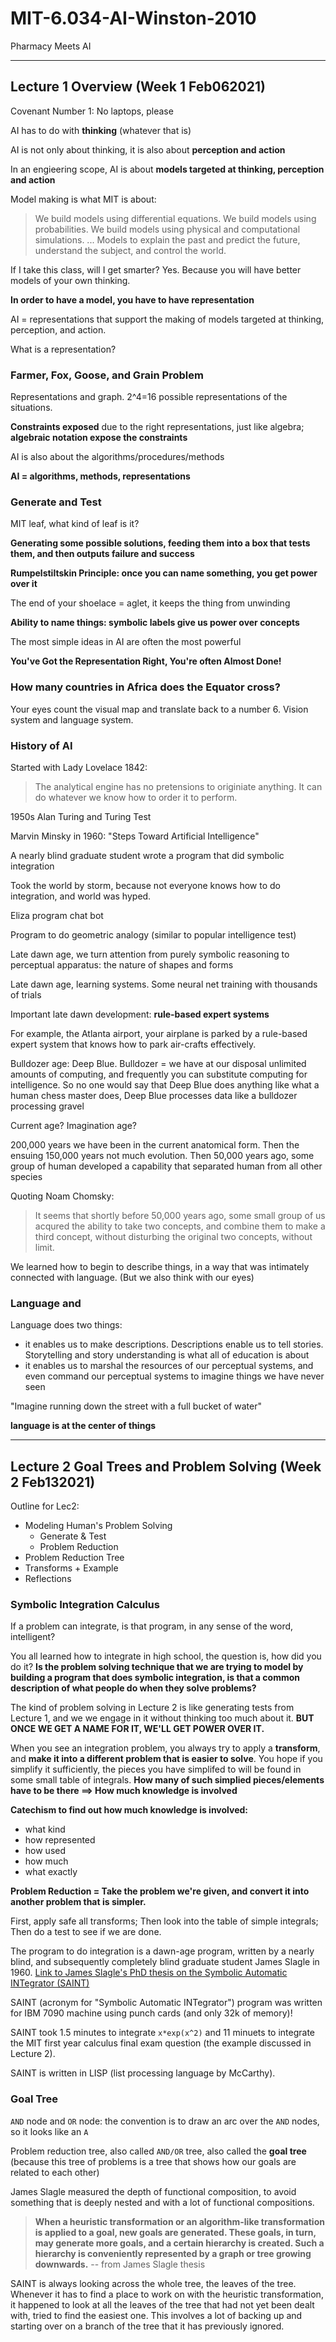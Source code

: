 # MIT-6.034-AI-Winston-2010
Pharmacy Meets AI

---

## Lecture 1 Overview (Week 1 Feb062021)

Covenant Number 1: No laptops, please

AI has to do with **thinking** (whatever that is)

AI is not only about thinking, it is also about **perception and action**

In an engieering scope, AI is about **models targeted at thinking, perception and action**

Model making is what MIT is about:
> We build models using differential equations. We build models using probabilities. We build models using physical and computational simulations.
> ... Models to explain the past and predict the future, understand the subject, and control the world.

If I take this class, will I get smarter? Yes. Because you will have better models of your own thinking.

**In order to have a model, you have to have representation**

AI = representations that support the making of models targeted at thinking, perception, and action.

What is a representation?

### Farmer, Fox, Goose, and Grain Problem

Representations and graph. 2^4=16 possible representations of the situations.

**Constraints exposed** due to the right representations, just like algebra; **algebraic notation expose the constraints**

AI is also about the algorithms/procedures/methods

**AI = algorithms, methods, representations**

### Generate and Test

MIT leaf, what kind of leaf is it?

**Generating some possible solutions, feeding them into a box that tests them, and then outputs failure and success**

**Rumpelstiltskin Principle: once you can name something, you get power over it**

The end of your shoelace = aglet, it keeps the thing from unwinding

**Ability to name things: symbolic labels give us power over concepts**

The most simple ideas in AI are often the most powerful

**You've Got the Representation Right, You're often Almost Done!**

### How many countries in Africa does the Equator cross?

Your eyes count the visual map and translate back to a number 6. Vision system and language system.

### History of AI

Started with Lady Lovelace 1842:
> The analytical engine has no pretensions to originiate anything. It can do whatever we know how to order it to perform.

1950s Alan Turing and Turing Test

Marvin Minsky in 1960: "Steps Toward Artificial Intelligence"

A nearly blind graduate student wrote a program that did symbolic integration

Took the world by storm, because not everyone knows how to do integration, and world was hyped.

Eliza program chat bot

Program to do geometric analogy (similar to popular intelligence test)

Late dawn age, we turn attention from purely symbolic reasoning to perceptual apparatus: the nature of shapes and forms

Late dawn age, learning systems. Some neural net training with thousands of trials

Important late dawn development: **rule-based expert systems**

For example, the Atlanta airport, your airplane is parked by a rule-based expert system that knows how to park air-crafts effectively.

Bulldozer age: Deep Blue. Bulldozer = we have at our disposal unlimited amounts of computing, and frequently you can substitute computing for intelligence. So no one would say that Deep Blue does anything like what a human chess master does, Deep Blue processes data like a bulldozer processing gravel

Current age? Imagination age?

200,000 years we have been in the current anatomical form. Then the ensuing 150,000 years not much evolution. Then 50,000 years ago, some group of human developed a capability that separated human from all other species

Quoting Noam Chomsky:
> It seems that shortly before 50,000 years ago, some small group of us acqured the ability to take two concepts, and combine them to make a third concept, without disturbing the original two concepts, without limit.

We learned how to begin to describe things, in a way that was intimately connected with language. (But we also think with our eyes)

### Language and 

Language does two things:
- it enables us to make descriptions. Descriptions enable us to tell stories. Storytelling and story understanding is what all of education is about
- it enables us to marshal the resources of our perceptual systems, and even command our perceptual systems to imagine things we have never seen

"Imagine running down the street with a full bucket of water"

**language is at the center of things**

---

## Lecture 2 Goal Trees and Problem Solving (Week 2 Feb132021)

Outline for Lec2:
- Modeling Human's Problem Solving
  - Generate & Test
  - Problem Reduction
- Problem Reduction Tree
- Transforms + Example
- Reflections

### Symbolic Integration Calculus

If a problem can integrate, is that program, in any sense of the word, intelligent?

You all learned how to integrate in high school, the question is, how did you do it? **Is the problem solving technique that we are trying to model by building a program that does symbolic integration, is that a common description of what people do when they solve problems?**

The kind of problem solving in Lecture 2 is like generating tests from Lecture 1, and we we engage in it without thinking too much about it. **BUT ONCE WE GET A NAME FOR IT, WE'LL GET POWER OVER IT.**

When you see an integration problem, you always try to apply a **transform**, and **make it into a different problem that is easier to solve**. You hope if you simplify it sufficiently, the pieces you have simplifed to will be found in some small table of integrals. **How many of such simplied pieces/elements have to be there ==> How much knowledge is involved**

**Catechism to find out how much knowledge is involved:**
- what kind
- how represented
- how used
- how much
- what exactly

**Problem Reduction = Take the problem we're given, and convert it into another problem that is simpler.**

First, apply safe all transforms; Then look into the table of simple integrals; Then do a test to see if we are done.

The program to do integration is a dawn-age program, written by a nearly blind, and subsequently completely blind graduate student James Slagle in 1960.
[Link to James Slagle's PhD thesis on the Symbolic Automatic INTegrator (SAINT)](https://dspace.mit.edu/bitstream/handle/1721.1/11997/31225400-MIT.pdf)

SAINT (acronym for "Symbolic Automatic INTegrator") program was written for IBM 7090 machine using punch cards (and only 32k of memory)!

SAINT took 1.5 minutes to integrate `x*exp(x^2)` and 11 minuets to integrate the MIT first year calculus final exam question (the example discussed in Lecture 2).

SAINT is written in LISP (list processing language by McCarthy).

### Goal Tree

`AND` node and `OR` node: the convention is to draw an arc over the `AND` nodes, so it looks like an `A`

Problem reduction tree, also called `AND/OR` tree, also called the **goal tree** (because this tree of problems is a tree that shows how our goals are related to each other)

James Slagle measured the depth of functional composition, to avoid something that is deeply nested and with a lot of functional compositions.

> **When a heuristic transformation or an algorithm-like transformation is applied to a goal, new goals are generated. These goals, in turn, may generate more goals, and a certain hierarchy is created. Such a hierarchy is conveniently represented by a graph or tree growing downwards.**
> -- from James Slagle thesis

SAINT is always looking across the whole tree, the leaves of the tree. Whenever it has to find a place to work on with the heuristic transformation, it happened to look at all the leaves of the tree that had not yet been dealt with, tried to find the easiest one. This involves a lot of backing up and starting over on a branch of the tree that it has previously ignored. 

